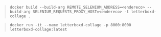 > `docker build --build-arg REMOTE_SELENIUM_ADDRESS=<endereco> --build-arg SELENIUM_REQUESTS_PROXY_HOST=<endereco> -t letterboxd-collage .`


> `docker run -it --name letterboxd-collage -p 8000:8000 letterboxd-collage:latest`
